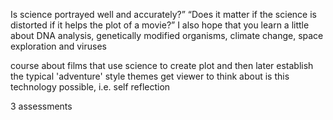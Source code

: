 <!-- SPDX-License-Identifier: zlib-acknowledgement -->
Is science portrayed well and accurately?” 
“Does it matter if the science is distorted if it helps the plot of a movie?” 
I also hope that you learn a little about DNA analysis, genetically modified organisms, climate change, space exploration and viruses

course about films that use science to create plot and then later establish the typical 'adventure' style themes
get viewer to think about is this technology possible, i.e. self reflection

3 assessments

